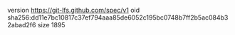 version https://git-lfs.github.com/spec/v1
oid sha256:dd11e7bc10817c37ef794aaa85de6052c195bc0748b7ff2b5ac084b32abad2f6
size 1895
